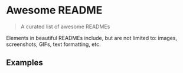 # Awesome README
> A curated list of awesome READMEs

Elements in beautiful READMEs include, but are not limited to: images, screenshots, GIFs, text formatting, etc.

## Examples

